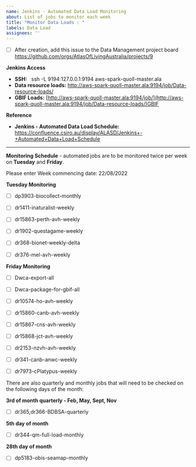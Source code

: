 ```yaml
---
name: Jenkins - Automated Data Load Monitoring
about: List of jobs to monitor each week
title: "Monitor Data Loads : "
labels: Data Load
assignees: ''
---
```


- [ ] After creation, add this issue to the Data Management project board https://github.com/orgs/AtlasOfLivingAustralia/projects/9

**Jenkins Access**
- **SSH:**   ssh -L 9194:127.0.0.1:9194 aws-spark-quoll-master.ala
- **Data resource loads:** http://aws-spark-quoll-master.ala:9194/job/Data-resource-loads/
- **GBIF Loads:** [http://aws-spark-quoll-master.ala:9194/job/](http://aws-spark-quoll-master.ala:9194/job/Data-resource-loads/)GBIF

**Reference**
- **Jenkins - Automated Data Load Schedule:** https://confluence.csiro.au/display/ALASD/Jenkins+-+Automated+Data+Load+Schedule

***
**Monitoring Schedule**  - automated jobs are to be monitored twice per week on **Tuesday** and **Friday**.  

Please enter Week commencing date: 22/08/2022

**Tuesday Monitoring**
 - [ ]  dp3903-biocollect-monthly 
 - [ ]  dr1411-inaturalist-weekly    
 - [ ]  dr15863-perth-avh-weekly  
 - [ ]  dr1902-questagame-weekly      
 - [ ]  dr368-bionet-weekly-delta  
 - [ ]  dr376-mel-avh-weekly
     

**Friday Monitoring**
 - [ ]  Dwca-export-all      
 - [ ]  Dwca-package-for-gbif-all   
 - [ ]  dr10574-ho-avh-weekly    
 - [ ]  dr15860-canb-avh-weekly   
 - [ ]  dr15867-cns-avh-weekly
 - [ ]  dr15868-jct-avh-weekly 
 - [ ]  dr2153-nzvh-avh-weekly 
 - [ ]  dr341-canb-anwc-weekly 
 - [ ]  dr7973-cPlatypus-weekly  


There are also quarterly and monthly jobs that will need to be checked on the following days of the month:

**3rd of month quarterly - Feb, May, Sept, Nov**
 - [ ]   dr365,dr366-BDBSA-quarterly

**5th day of month** 
 - [ ]   dr344-qm-full-load-monthly

**28th day of month**
 - [ ]   dp5183-obis-seamap-monthly 





